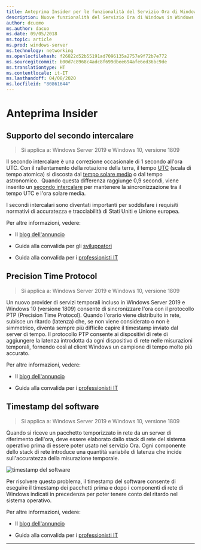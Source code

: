 ```yaml
---
title: Anteprima Insider per le funzionalità del Servizio Ora di Windows in Windows Server 2019
description: Nuove funzionalità del Servizio Ora di Windows in Windows Server 2019
author: dcuomo
ms.author: dacuo
ms.date: 09/05/2018
ms.topic: article
ms.prod: windows-server
ms.technology: networking
ms.openlocfilehash: f26822d52b55191ad7096135a2757e9f72b7e772
ms.sourcegitcommit: b00d7c8968c4adc8f699dbee694afe6ed36bc9de
ms.translationtype: HT
ms.contentlocale: it-IT
ms.lasthandoff: 04/08/2020
ms.locfileid: "80861644"
---
```

# <a name="insider-preview"></a>Anteprima Insider 


## <a name="leap-second-support"></a>Supporto del secondo intercalare


>Si applica a: Windows Server 2019 e Windows 10, versione 1809

Il secondo intercalare è una correzione occasionale di 1 secondo all'ora UTC. Con il rallentamento della rotazione della terra, il tempo [UTC](https://en.wikipedia.org/wiki/Coordinated_Universal_Time) (scala di tempo atomica) si discosta dal [tempo solare medio](https://en.wikipedia.org/wiki/Solar_time#Mean_solar_time) o dal tempo astronomico.  Quando questa differenza raggiunge 0,9 secondi, viene inserito un [secondo intercalare](https://en.wikipedia.org/wiki/Leap_second) per mantenere la sincronizzazione tra il tempo UTC e l'ora solare media.

I secondi intercalari sono diventati importanti per soddisfare i requisiti normativi di accuratezza e tracciabilità di Stati Uniti e Unione europea.

Per altre informazioni, vedere:

-  Il [blog dell'annuncio](https://blogs.technet.microsoft.com/networking/2018/07/18/top10-ws2019-hatime/)

-  Guida alla convalida per gli [sviluppatori](https://aka.ms/Dev-LeapSecond)

-  Guida alla convalida per i [professionisti IT](https://aka.ms/ITPro-LeapSecond)


## <a name="precision-time-protocol"></a>Precision Time Protocol

>Si applica a: Windows Server 2019 e Windows 10, versione 1809

Un nuovo provider di servizi temporali incluso in Windows Server 2019 e Windows 10 (versione 1809) consente di sincronizzare l'ora con il protocollo PTP (Precision Time Protocol). Quando l'orario viene distribuito in rete, subisce un ritardo (latenza) che, se non viene considerato o non è simmetrico, diventa sempre più difficile capire il timestamp inviato dal server di tempo. Il protocollo PTP consente ai dispositivi di rete di aggiungere la latenza introdotta da ogni dispositivo di rete nelle misurazioni temporali, fornendo così al client Windows un campione di tempo molto più accurato.

Per altre informazioni, vedere:

-  Il [blog dell'annuncio](https://blogs.technet.microsoft.com/networking/2018/07/18/top10-ws2019-hatime/)

-  Guida alla convalida per i [professionisti IT](https://aka.ms/PTPValidation)


## <a name="software-timestamping"></a>Timestamp del software

>Si applica a: Windows Server 2019 e Windows 10, versione 1809

Quando si riceve un pacchetto temporizzato in rete da un server di riferimento dell'ora, deve essere elaborato dallo stack di rete del sistema operativo prima di essere poter usato nel servizio Ora. Ogni componente dello stack di rete introduce una quantità variabile di latenza che incide sull'accuratezza della misurazione temporale.

![timestamp del software](../media/Windows-Time-Service/software-timestamping.png)

Per risolvere questo problema, il timestamp del software consente di eseguire il timestamp dei pacchetti prima e dopo i componenti di rete di Windows indicati in precedenza per poter tenere conto del ritardo nel sistema operativo.

Per altre informazioni, vedere:

-  Il [blog dell'annuncio](https://blogs.technet.microsoft.com/networking/2018/07/18/top10-ws2019-hatime/)

-  Guida alla convalida per i [professionisti IT](https://github.com/Microsoft/SDN/blob/master/FeatureGuide/Validation%20Guide%20-%20RS5%20-%20Software%20Timestamping.docx)



---